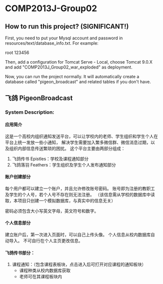 # COMP2013J-Group02

## How to run this project? (SIGNIFICANT!)
First, you need to put your Mysql account and password in resources/text/database_info.txt.
For example: 

root
123456

Then, add a configuration for Tomcat Serve - Local, choose Tomcat 9.0.X and add "COMP2013J_Group02_war_exploded" as 
deployment.

Now, you can run the project normally. It will automatically create a database called "pigeon_broadcast" and 
related tables if you don't have.

## 飞鸽 PigeonBroadcast

### System Description:
#### 应用简介
这是一个高校内组织通知发送平台，可以让学校内的老师、学生组织和学生个人在平台上统一发放一些小通知，
解决学生需要加入繁多微信群、微信消息过期，以及组织内部信息传送繁琐的困扰。
这个平台主要由两部分组成：
1. 飞鸽传书 Epistles：学校及课程通知部分
2. 飞鸽落羽 Feathers：学生组织及学生个人发布通知部分

#### 账户创建部分
每个用户都可以建立一个账户，并且允许修改账号密码。
账号即为注册的教职工及学生的个人号，若个人号不存在则无法注册。
（该信息需从学校的数据库中读取，本项目只创建一个模拟数据库，与真实中的信息无关）

密码必须包含大小写英文字母，英文符号和数字。

#### 个人信息部分
建立账户后，第一次进入页面时，可以自己上传头像。
个人信息从校内数据库自动导入。
不可自行在个人主页更改信息。

#### 飞鸽传书部分：
1. 课程通知：（包含课程表板块，点击进入后可打开对应课程的通知板块）
   + 课程种类从校内数据库获取
   + 老师可在其课程板块内

